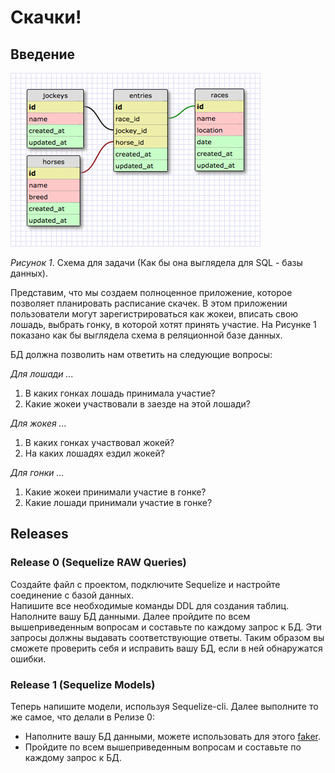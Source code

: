 # Скачки!

## Введение

![](races_schema.png)

*Рисунок 1*. Схема для задачи (Как бы она выглядела для SQL - базы данных).

Представим, что мы создаем полноценное приложение, которое позволяет планировать расписание скачек. В этом приложении пользователи могут зарегистрироваться как жокеи, вписать свою лошадь, выбрать гонку, в которой хотят принять участие. На Рисунке 1 показано как бы выглядела схема в реляционной базе данных.

БД должна позволить нам ответить на следующие вопросы:

*Для лошади ...*

1. В каких гонках лошадь принимала участие?
2. Какие жокеи участвовали в заезде на этой лошади?

*Для жокея ...*

1. В каких гонках участвовал жокей?
2. На каких лошадях ездил жокей?

*Для гонки ...*

1. Какие жокеи принимали участие в гонке?
2. Какие лошади принимали участие в гонке?


## Releases

### Release 0 (Sequelize RAW Queries)
Создайте файл с проектом, подключите Sequelize и настройте соединение с базой данных.  
Напишите все необходимые команды DDL для создания таблиц. Наполните вашу БД данными. Далее пройдите по всем вышеприведенным вопросам и составьте по каждому запрос к БД. Эти запросы должны выдавать соответствующие ответы. Таким образом вы сможете проверить себя и исправить вашу БД, если в ней обнаружатся ошибки.

### Release 1 (Sequelize Models)

Теперь напишите модели, используя Sequelize-cli. Далее выполните то же самое, что делали в Релизе 0: 
- Наполните вашу БД данными, можете использовать для этого [faker](https://www.npmjs.com/package/@faker-js/faker). 
- Пройдите по всем вышеприведенным вопросам и составьте по каждому запрос к БД.
